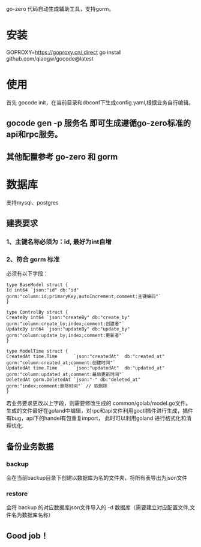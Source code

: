 go-zero 代码自动生成辅助工具，支持gorm。
# 安装
GOPROXY=https://goproxy.cn/,direct go install github.com/qiaogw/gocode@latest
# 使用
 首先 gocode init，在当前目录和dbconf下生成config.yaml,根据业务自行编辑。

## gocode gen -p 服务名 即可生成遵循go-zero标准的api和rpc服务。
## 其他配置参考 go-zero 和 gorm

# 数据库
 支持mysql、postgres

## 建表要求
### 1、主键名称必须为：id, 最好为int自增
### 2、符合 gorm 标准
必须有以下字段：

 ```
type BaseModel struct {
Id int64 `json:"id" db:"id" gorm:"column:id;primaryKey;autoIncrement;comment:主键编码"`
}

type ControlBy struct {
CreateBy int64 `json:"createBy" db:"create_by" gorm:"column:create_by;index;comment:创建者"`
UpdateBy int64 `json:"updateBy" db:"update_by" gorm:"column:update_by;index;comment:更新者"`
}

type ModelTime struct {
CreatedAt time.Time      `json:"createdAt"  db:"created_at" gorm:"column:created_at;comment:创建时间"`
UpdatedAt time.Time      `json:"updatedAt"  db:"updated_at" gorm:"column:updated_at;comment:最后更新时间"`
DeletedAt gorm.DeletedAt `json:"-" db:"deleted_at" gorm:"index;comment:删除时间"` // 软删除
}
 ```

若业务要求更改以上字段，则需要修改生成的 common/golab/model.go文件。
生成的文件最好在goland中编辑，对rpc和api文件利用goctl插件进行生成，插件有bug，api下的handel有包重复import，
此时可以利用goland 进行格式化和清理优化.

## 备份业务数据
### backup
会在当前backup目录下创建以数据库为名的文件夹，将所有表导出为json文件

### restore
会将 backup 的对应数据库json文件导入的 -d 数据库（需要建立对应配置文件,文件名为数据库名称）

## Good job！